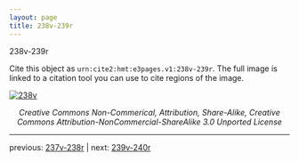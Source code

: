 ```yaml
---
layout: page
title: 238v-239r
---
```


238v-239r

Cite this object as `urn:cite2:hmt:e3pages.v1:238v-239r`. The full image is linked to a citation tool you can use to cite regions of the image.

[![238v](http://www.homermultitext.org/iipsrv?IIIF=/project/homer/pyramidal/deepzoom/hmt/e3bifolio/v1/E3_238v_239r.tif/full/800,/0/default.jpg)](http://www.homermultitext.org/ict2/?urn=urn:cite2:hmt:e3bifolio.v1:E3_238v_239r) 

<p style="text-align: center; font-style: italic;">Creative Commons Non-Commerical, Attribution, Share-Alike, Creative Commons Attribution-NonCommercial-ShareAlike 3.0 Unported License</p>

---

previous: [237v-238r](../237v-238r/) | next: [239v-240r](../239v-240r/)
